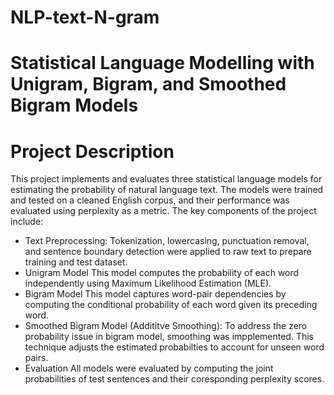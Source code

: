# NLP-text-N-gram
# Statistical Language Modelling with Unigram, Bigram, and Smoothed Bigram Models
# Project Description
This project implements and evaluates three statistical language models for estimating the probability of natural language text. The models were trained and tested on a cleaned English corpus, and their performance was evaluated using perplexity as a metric. 
The key components of the project include:
* Text Preprocessing: Tokenization, lowercasing, punctuation removal, and sentence boundary detection were applied to raw text to prepare training and test dataset.
* Unigram Model
  This model computes the probability of each word independently using Maximum Likelihood Estimation (MLE).
* Bigram Model
  This model captures word-pair dependencies by computing the conditional probability of each word given its preceding word.
* Smoothed Bigram Model (Addititve Smoothing):
  To address the zero probability issue in bigram model, smoothing was impplemented. This technique adjusts the estimated probabilties to account for unseen word pairs.
* Evaluation
  All models were evaluated by computing the joint probabilities of test sentences and their coresponding perplexity scores.
